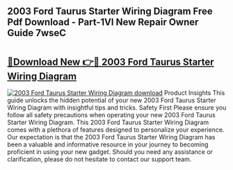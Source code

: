 ## 2003 Ford Taurus Starter Wiring Diagram Free Pdf Download - Part-1Vl New Repair Owner Guide 7wseC

# <h2><a href="http://dfjm4o.blite.top/?on=2003+Ford+Taurus+Starter+Wiring+Diagram">🔗Download New 👉🔴 2003 Ford Taurus Starter Wiring Diagram</a></h2>

[![2003 Ford Taurus Starter Wiring Diagram download](https://i.imgur.com/lujVjoI.png)](http://dfjm4o.blite.top/?on=2003+Ford+Taurus+Starter+Wiring+Diagram)
Product Insights This guide unlocks the hidden potential of your new 2003 Ford Taurus Starter Wiring Diagram with insightful tips and tricks. Safety First Please ensure you follow all safety precautions when operating your new 2003 Ford Taurus Starter Wiring Diagram. This 2003 Ford Taurus Starter Wiring Diagram comes with a plethora of features designed to personalize your experience. Our expectation is that the 2003 Ford Taurus Starter Wiring Diagram has been a valuable and informative resource in your journey to becoming proficient in using your new gadget. Should you need any assistance or clarification, please do not hesitate to contact our support team.
